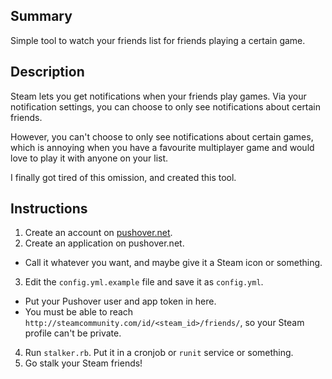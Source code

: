 ## Summary

Simple tool to watch your friends list for friends playing a certain game.

## Description

Steam lets you get notifications when your friends play games.  Via your notification settings, you can choose to only see notifications about certain friends.

However, you can't choose to only see notifications about certain games, which is annoying when you have a favourite multiplayer game and would love to play it with anyone on your list.

I finally got tired of this omission, and created this tool.

## Instructions

1. Create an account on [pushover.net](https://pushover.net/).
2. Create an application on pushover.net.
  * Call it whatever you want, and maybe give it a Steam icon or something.
3. Edit the `config.yml.example` file and save it as `config.yml`.
  * Put your Pushover user and app token in here.
  * You must be able to reach `http://steamcommunity.com/id/<steam_id>/friends/`, so your Steam profile can't be private.
4. Run `stalker.rb`.  Put it in a cronjob or `runit` service or something.
5. Go stalk your Steam friends!
